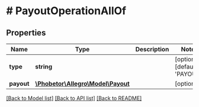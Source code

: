 # # PayoutOperationAllOf

## Properties

Name | Type | Description | Notes
------------ | ------------- | ------------- | -------------
**type** | **string** |  | [optional] [default to 'PAYOUT']
**payout** | [**\Phobetor\Allegro\Model\Payout**](Payout.md) |  | [optional]

[[Back to Model list]](../../README.md#models) [[Back to API list]](../../README.md#endpoints) [[Back to README]](../../README.md)
